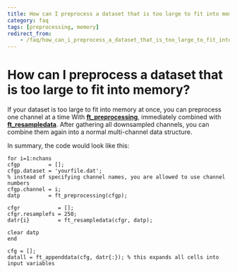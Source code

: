 ```yaml
---
title: How can I preprocess a dataset that is too large to fit into memory?
category: faq
tags: [preprocessing, memory]
redirect_from:
    - /faq/how_can_i_preprocess_a_dataset_that_is_too_large_to_fit_into_memory/
---
```


# How can I preprocess a dataset that is too large to fit into memory?

If your dataset is too large to fit into memory at once, you can preprocess one channel at a time With **[ft_preprocessing](/reference/ft_preprocessing)**, immediately combined with **[ft_resampledata](/reference/ft_resampledata)**. After gathering all downsampled channels, you can combine them again into a normal multi-channel data structure.

In summary, the code would look like this:

    for i=1:nchans
    cfgp         = [];
    cfgp.dataset = 'yourfile.dat';
    % instead of specifying channel names, you are allowed to use channel numbers
    cfgp.channel = i;
    datp         = ft_preprocessing(cfgp);

    cfgr            = [];
    cfgr.resamplefs = 250;
    datr{i}         = ft_resampledata(cfgr, datp);

    clear datp
    end

    cfg = [];
    datall = ft_appenddata(cfg, datr{:}); % this expands all cells into input variables
